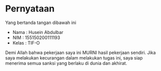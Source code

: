 # Pernyataan

Yang bertanda tangan dibawah ini

* Nama : Husein Abdulbar
* NIM : 155150200111193
* Kelas : TIF-O

Demi Allah bahwa pekerjaan saya ini MURNI hasil pekerjaan sendiri. Jika saya melakukan kecurangan dalam melakukan tugas ini, saya siap menerima semua sanksi yang berlaku di dunia dan akhirat.
